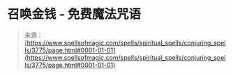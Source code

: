 <!--yml

category: 未分类

date: 2024-06-12 18:37:30

-->

# 召唤金钱 - 免费魔法咒语

> 来源：[https://www.spellsofmagic.com/spells/spiritual_spells/conjuring_spells/3775/page.html#0001-01-01](https://www.spellsofmagic.com/spells/spiritual_spells/conjuring_spells/3775/page.html#0001-01-01)
